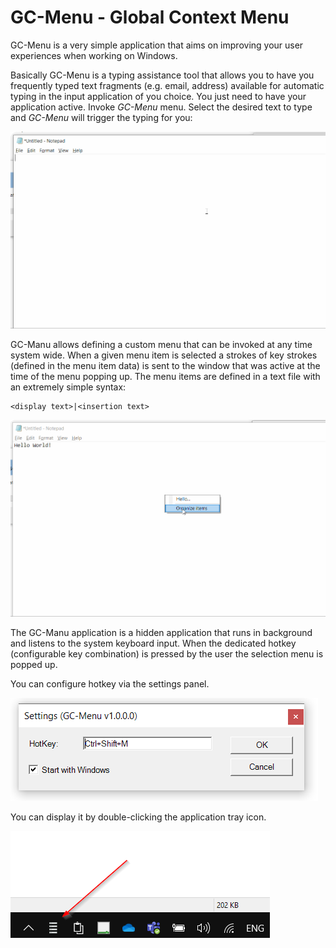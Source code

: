 # GC-Menu - Global Context Menu

GC-Menu is a very simple application that aims on improving your user experiences when working on Windows. 

Basically GC-Menu is a typing assistance tool that allows you to have you frequently typed text fragments (e.g. email, address) available for automatic typing in the input application of you choice.
You just need to have your application active. Invoke _GC-Menu_ menu. Select the desired text to type and _GC-Menu_ will trigger the typing for you:  

![](docs/image1.gif)


GC-Manu allows defining a custom menu that can be invoked at any time system wide. When a given menu item is selected a strokes of key strokes (defined in the menu item data) is sent to the window that was active at the time of the menu popping up.
The menu items are defined in a text file with an extremely simple syntax:

```
<display text>|<insertion text>
```

![](docs/image2.gif)

The GC-Manu application is a hidden application that runs in background and listens to the system keyboard input. When the dedicated hotkey (configurable key combination) is pressed by the user the selection 
menu is popped up.

You can configure hotkey via the settings panel.

![](docs/settings.png)

You can display it by double-clicking the application tray icon.

![](docs/notify_icon.png)
     
 
